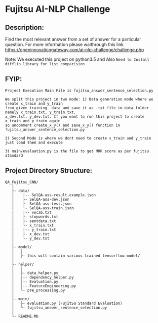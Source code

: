 # Fujitsu AI-NLP Challenge

## Description:

Find the most relevant answer from a set of answer for a particular question. For more information please walthrough this link https://openinnovationgateway.com/ai-nlp-challenge/challenge.php


Note: We executed this project on python3.5 and Also ```Need to Install difflib library for list comparision```


## FYIP:

    Project Execution Main File is fujitsu_answer_sentence_selection.py

    We split this project in two mode: 1) Data generation mode where we create x_train and y_train
    from given training  data and save it as .txt file in data folder namely x_train.txt, y_train.txt,
    x_dev.txt, y_dev.txt. If you want to run this project to create x_train and y_train again
    so uncomment create_x_y() and save_x_y() function in fujitsu_answer_sentence_selection.py

    2) Second Mode is where we dont need to create x_train and y_train just load them and execute

    3) main/evaluation.py is the file to get MRR score as per fujitsu standard

## Project Directory Structure:

```
QA_Fujitsu_CNN/
   │
   ├- data/
   │    |-- SelQA-ass-result.example.json
   │    ├- SelQA-ass-dev.json
   │    ├- SelQA-ass-test.json
   │    └- SelQA-ass-train.json
   |    |-- vocab.txt
   │    ├- stopwords.txt
   │    ├- sentdata.txt
   │    └- x_train.txt
   |    |-- y_train.txt
   │    ├- x_dev.txt
   │    └- y_dev.txt
   │
   ├- model/
   │   │
   │   ├- this will contain various trained tensorflow model/
   │
   ├- helper/
   │   │
   │   ├- data_helper.py
   │   |-- dependency_helper.py
   │   │-- Evaluation.py
   │   │-- FeatureEngineering.py
   │   └- pre_processing.py
   │
   ├- main/
   │   ├- evaluation.py (FujitSu Standard Evaluation)
   │   └- fujitsu_answer_sentence_selection.py
   |
   └- README.MD
```
